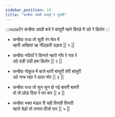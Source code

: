```yaml
---
sidebar_position: 14
title: "कन्हैया आछी बजाई रे मुरली"
---
```


:::noteटेर
कन्हैया आछी बजे रे बांसुरी म्हारे हिवड़े में उठे रे हिलोर
:::

- कन्हैया राधा तो सूती रंग मेल में <br/>
  म्हारी अखियां ऋ नींदड़ली उड़ाय || १ ||

- कन्हैया नदियाँ रे किनारे म्हारो गाँव रे गाव रे <br/>
  उठे ठंडी ठंडी हवा हिलोर || २ ||

- कन्हैया गोकुल में बाजे थारी बांसुरी तेरी बांसुरी <br/>
  उठे नाच रह्या रे दादर मोर || ३ ||

- कन्हैया राधा तो सुन सुन हो गई बावरी बावरी <br/>
  वो तो छोड़ दिया रे घर बार || ४ ||

- कन्हैया भक्त मंडल री यही विनती विनती <br/>
  म्हारो बेड़ो तो लगाय दीजो पार || ५ ||
